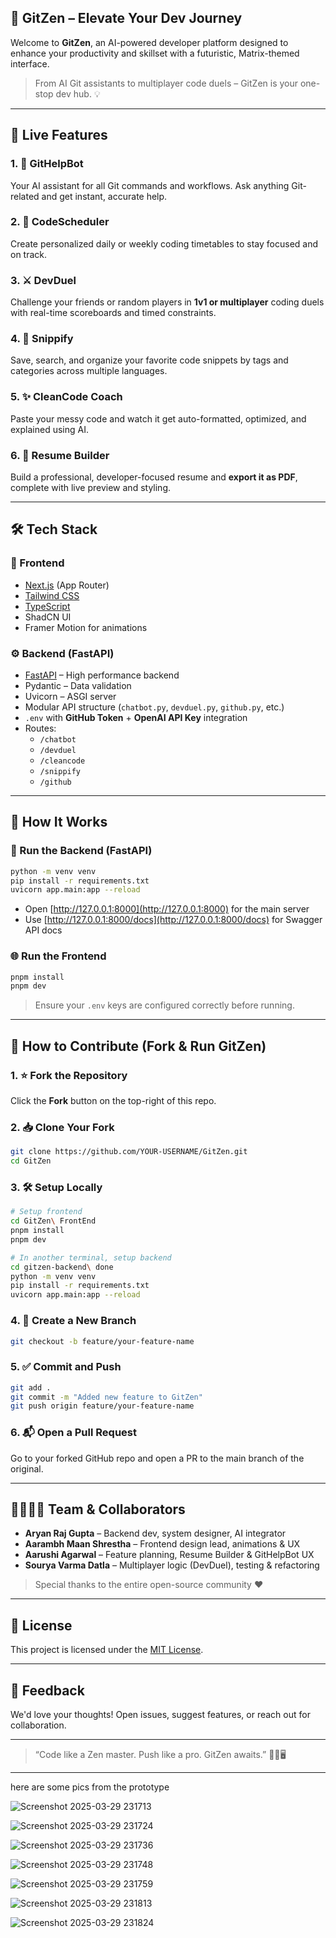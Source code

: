 ## 🧠 GitZen – Elevate Your Dev Journey

Welcome to **GitZen**, an AI-powered developer platform designed to enhance your productivity and skillset with a futuristic, Matrix-themed interface.

> From AI Git assistants to multiplayer code duels – GitZen is your one-stop dev hub. 💡

---

## 🚀 Live Features

### 1. 🤖 **GitHelpBot**
Your AI assistant for all Git commands and workflows. Ask anything Git-related and get instant, accurate help.

### 2. 📅 **CodeScheduler**
Create personalized daily or weekly coding timetables to stay focused and on track.

### 3. ⚔️ **DevDuel**
Challenge your friends or random players in **1v1 or multiplayer** coding duels with real-time scoreboards and timed constraints.

### 4. 📁 **Snippify**
Save, search, and organize your favorite code snippets by tags and categories across multiple languages.

### 5. ✨ **CleanCode Coach**
Paste your messy code and watch it get auto-formatted, optimized, and explained using AI.

### 6. 📄 **Resume Builder**
Build a professional, developer-focused resume and **export it as PDF**, complete with live preview and styling.

---

## 🛠 Tech Stack

### 🎯 Frontend
- [Next.js](https://nextjs.org/) (App Router)
- [Tailwind CSS](https://tailwindcss.com/)
- [TypeScript](https://www.typescriptlang.org/)
- ShadCN UI
- Framer Motion for animations

### ⚙️ Backend (FastAPI)
- [FastAPI](https://fastapi.tiangolo.com/) – High performance backend
- Pydantic – Data validation
- Uvicorn – ASGI server
- Modular API structure (`chatbot.py`, `devduel.py`, `github.py`, etc.)
- `.env` with **GitHub Token** + **OpenAI API Key** integration
- Routes:
  - `/chatbot`
  - `/devduel`
  - `/cleancode`
  - `/snippify`
  - `/github`

---

## 🧩 How It Works

### 🔧 Run the Backend (FastAPI)

```bash
python -m venv venv
pip install -r requirements.txt
uvicorn app.main:app --reload
```

- Open [http://127.0.0.1:8000](http://127.0.0.1:8000) for the main server
- Use [http://127.0.0.1:8000/docs](http://127.0.0.1:8000/docs) for Swagger API docs

### 🌐 Run the Frontend

```bash
pnpm install
pnpm dev
```

> Ensure your `.env` keys are configured correctly before running.

---

## 👐 How to Contribute (Fork & Run GitZen)

### 1. ⭐ Fork the Repository
Click the **Fork** button on the top-right of this repo.

### 2. 📥 Clone Your Fork

```bash
git clone https://github.com/YOUR-USERNAME/GitZen.git
cd GitZen
```

### 3. 🛠 Setup Locally

```bash
# Setup frontend
cd GitZen\ FrontEnd
pnpm install
pnpm dev

# In another terminal, setup backend
cd gitzen-backend\ done
python -m venv venv
pip install -r requirements.txt
uvicorn app.main:app --reload
```

### 4. 🔀 Create a New Branch

```bash
git checkout -b feature/your-feature-name
```

### 5. ✅ Commit and Push

```bash
git add .
git commit -m "Added new feature to GitZen"
git push origin feature/your-feature-name
```

### 6. 📬 Open a Pull Request
Go to your forked GitHub repo and open a PR to the main branch of the original.

---

## 👨‍👩‍👧‍👦 Team & Collaborators

- **Aryan Raj Gupta** – Backend dev, system designer, AI integrator  
- **Aarambh Maan Shrestha** – Frontend design lead, animations & UX  
- **Aarushi Agarwal** – Feature planning, Resume Builder & GitHelpBot UX  
- **Sourya Varma Datla** – Multiplayer logic (DevDuel), testing & refactoring

> Special thanks to the entire open-source community ❤️

---

## 📄 License

This project is licensed under the [MIT License](LICENSE).

---

## 💬 Feedback

We'd love your thoughts! Open issues, suggest features, or reach out for collaboration.

---
> “Code like a Zen master. Push like a pro. GitZen awaits.” 🧘‍♂️🖥️

----------------------

here are some pics from the prototype 

![Screenshot 2025-03-29 231713](https://github.com/user-attachments/assets/e81a869a-9d7a-4765-8430-e85764d77a6e)

![Screenshot 2025-03-29 231724](https://github.com/user-attachments/assets/ee3d9fe8-c37d-4c7d-bc68-527736ef970c)

![Screenshot 2025-03-29 231736](https://github.com/user-attachments/assets/51893c1d-d7e6-451e-a625-48035ef30a55)

![Screenshot 2025-03-29 231748](https://github.com/user-attachments/assets/7461640e-c338-4b43-8fd0-ac76ae44fd04)

![Screenshot 2025-03-29 231759](https://github.com/user-attachments/assets/45f56fbd-02c8-4b1e-9e09-c83c0e96f28f)

![Screenshot 2025-03-29 231813](https://github.com/user-attachments/assets/dcc59975-ba4d-4daa-ab27-736744ea90ad)

![Screenshot 2025-03-29 231824](https://github.com/user-attachments/assets/29e5f968-816f-4625-bd8e-62f29d6397ce)
